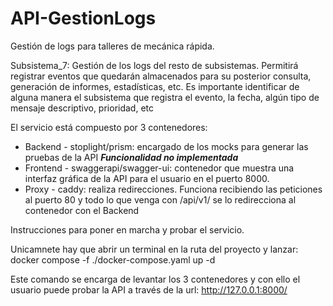# API-GestionLogs
Gestión de logs para talleres de mecánica rápida.

Subsistema_7: Gestión de los logs del resto de subsistemas. Permitirá registrar eventos que quedarán almacenados para su posterior consulta, generación de informes, estadísticas, etc. Es importante identificar de alguna manera el subsistema que registra el evento, la fecha, algún tipo de mensaje descriptivo, prioridad, etc


El servicio está compuesto por 3 contenedores:
- Backend - stoplight/prism: encargado de los mocks para generar las pruebas de la API ***Funcionalidad no implementada***
- Frontend - swaggerapi/swagger-ui: contenedor que muestra una interfaz gráfica de la API para el usuario en el puerto 8000.
- Proxy - caddy: realiza redirecciones. Funciona recibiendo las peticiones al puerto 80 y todo lo que venga con /api/v1/ se lo redirecciona al contenedor con el Backend

Instrucciones para poner en marcha y probar el servicio.

Unicamnete hay que abrir un terminal en la ruta del proyecto y lanzar:
docker compose -f ./docker-compose.yaml up -d  

Este comando se encarga de levantar los 3 contenedores y con ello el usuario puede probar la API a través de la url: http://127.0.0.1:8000/
